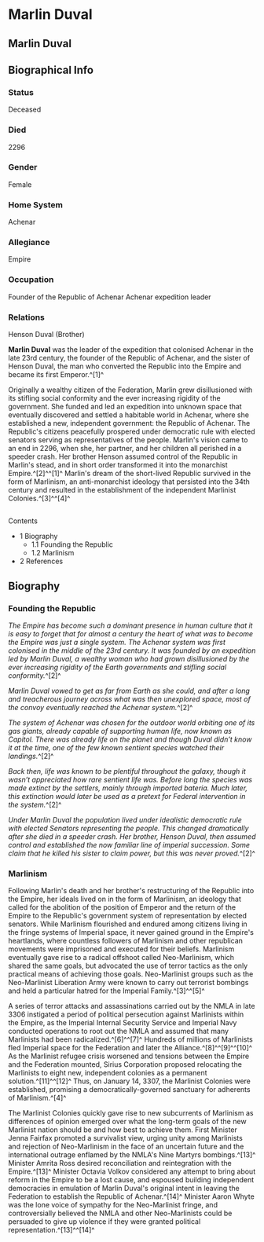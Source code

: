 # Marlin Duval
## Marlin Duval

		

## Biographical Info

### Status

Deceased

### Died

2296

### Gender

Female

### Home System

Achenar

### Allegiance

Empire

### Occupation

Founder of the Republic of Achenar
Achenar expedition leader

### Relations

Henson Duval (Brother)

**Marlin Duval** was the leader of the expedition that colonised Achenar in the late 23rd century, the founder of the Republic of Achenar, and the sister of Henson Duval, the man who converted the Republic into the Empire and became its first Emperor.^[1]^

Originally a wealthy citizen of the Federation, Marlin grew disillusioned with its stifling social conformity and the ever increasing rigidity of the government. She funded and led an expedition into unknown space that eventually discovered and settled a habitable world in Achenar, where she established a new, independent government: the Republic of Achenar. The Republic's citizens peacefully prospered under democratic rule with elected senators serving as representatives of the people. Marlin's vision came to an end in 2296, when she, her partner, and her children all perished in a speeder crash. Her brother Henson assumed control of the Republic in Marlin's stead, and in short order transformed it into the monarchist Empire.^[2]^^[1]^ Marlin's dream of the short-lived Republic survived in the form of Marlinism, an anti-monarchist ideology that persisted into the 34th century and resulted in the establishment of the independent Marlinist Colonies.^[3]^^[4]^

## 

Contents

- 1 Biography
    - 1.1 Founding the Republic
    - 1.2 Marlinism
- 2 References

## Biography

### Founding the Republic

*The Empire has become such a dominant presence in human culture that it is easy to forget that for almost a century the heart of what was to become the Empire was just a single system. The Achenar system was first colonised in the middle of the 23rd century. It was founded by an expedition led by Marlin Duval, a wealthy woman who had grown disillusioned by the ever increasing rigidity of the Earth governments and stifling social conformity.*^[2]^

*Marlin Duval vowed to get as far from Earth as she could, and after a long and treacherous journey across what was then unexplored space, most of the convoy eventually reached the Achenar system.*^[2]^

*The system of Achenar was chosen for the outdoor world orbiting one of its gas giants, already capable of supporting human life, now known as Capitol. There was already life on the planet and though Duval didn’t know it at the time, one of the few known sentient species watched their landings.*^[2]^

*Back then, life was known to be plentiful throughout the galaxy, though it wasn’t appreciated how rare sentient life was. Before long the species was made extinct by the settlers, mainly through imported bateria. Much later, this extinction would later be used as a pretext for Federal intervention in the system.*^[2]^

*Under Marlin Duval the population lived under idealistic democratic rule with elected Senators representing the people. This changed dramatically after she died in a speeder crash. Her brother, Henson Duval, then assumed control and established the now familiar line of imperial succession. Some claim that he killed his sister to claim power, but this was never proved.*^[2]^

### Marlinism

Following Marlin's death and her brother's restructuring of the Republic into the Empire, her ideals lived on in the form of Marlinism, an ideology that called for the abolition of the position of Emperor and the return of the Empire to the Republic's government system of representation by elected senators. While Marlinism flourished and endured among citizens living in the fringe systems of Imperial space, it never gained ground in the Empire's heartlands, where countless followers of Marlinism and other republican movements were imprisoned and executed for their beliefs. Marlinism eventually gave rise to a radical offshoot called Neo-Marlinism, which shared the same goals, but advocated the use of terror tactics as the only practical means of achieving those goals. Neo-Marlinist groups such as the Neo-Marlinist Liberation Army were known to carry out terrorist bombings and held a particular hatred for the Imperial Family.^[3]^^[5]^

A series of terror attacks and assassinations carried out by the NMLA in late 3306 instigated a period of political persecution against Marlinists within the Empire, as the Imperial Internal Security Service and Imperial Navy conducted operations to root out the NMLA and assumed that many Marlinists had been radicalized.^[6]^^[7]^ Hundreds of millions of Marlinists fled Imperial space for the Federation and later the Alliance.^[8]^^[9]^^[10]^ As the Marlinist refugee crisis worsened and tensions between the Empire and the Federation mounted, Sirius Corporation proposed relocating the Marlinists to eight new, independent colonies as a permanent solution.^[11]^^[12]^ Thus, on January 14, 3307, the Marlinist Colonies were established, promising a democratically-governed sanctuary for adherents of Marlinism.^[4]^

The Marlinist Colonies quickly gave rise to new subcurrents of Marlinism as differences of opinion emerged over what the long-term goals of the new Marlinist nation should be and how best to achieve them. First Minister Jenna Fairfax promoted a survivalist view, urging unity among Marlinists and rejection of Neo-Marlinism in the face of an uncertain future and the international outrage enflamed by the NMLA's Nine Martyrs bombings.^[13]^ Minister Amrita Ross desired reconciliation and reintegration with the Empire.^[13]^ Minister Octavia Volkov considered any attempt to bring about reform in the Empire to be a lost cause, and espoused building independent democracies in emulation of Marlin Duval's original intent in leaving the Federation to establish the Republic of Achenar.^[14]^ Minister Aaron Whyte was the lone voice of sympathy for the Neo-Marlinist fringe, and controversially believed the NMLA and other Neo-Marlinists could be persuaded to give up violence if they were granted political representation.^[13]^^[14]^